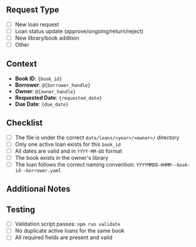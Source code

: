 ## Request Type
- [ ] New loan request
- [ ] Loan status update (approve/ongoing/return/reject)
- [ ] New library/book addition
- [ ] Other

## Context
- **Book ID**: `{book_id}`
- **Borrower**: `@{borrower_handle}`
- **Owner**: `@{owner_handle}`
- **Requested Date**: `{requested_date}`
- **Due Date**: `{due_date}`

## Checklist
- [ ] The file is under the correct `data/loans/<year>/<owner>/` directory
- [ ] Only one active loan exists for this `book_id`
- [ ] All dates are valid and in `YYYY-MM-DD` format
- [ ] The book exists in the owner's library
- [ ] The loan follows the correct naming convention: `YYYYMMDD-HHMM--book-id--borrower.yaml`

## Additional Notes
<!-- Add any additional context or notes here -->

## Testing
- [ ] Validation script passes: `npm run validate`
- [ ] No duplicate active loans for the same book
- [ ] All required fields are present and valid
